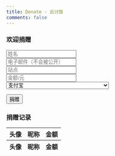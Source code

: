 ```yaml
---
title: Donate - 云讨饭
comments: false
---
```


<style type="text/css">@import 'https://cdn.datatables.net/1.10.16/css/jquery.dataTables.min.css';</style>
<script src="https://cdn.datatables.net/1.10.16/js/jquery.dataTables.min.js"></script>

<script type="text/javascript">
	donate_app_id = 10;
	jQuery(document).ready(function($) {
		$('#donation_table').DataTable({
			"ajax": {
				'url': 'https://accounts.extstars.com/api/v2/donation/pull',
				'type': 'POST',
				'data': function(d) {
					d.limit = 300;
					d.order_type = 3;
				},
				'beforeSend': function(request) {
					request.setRequestHeader("AppId", 31);
				},
				'dataFilter': function(data) {
					var msg = $.parseJSON(data);
					var new_data_array = {};
					new_data_array["data"] = [];
					for (var index in msg.data) {
						new_data_array["data"].push(["<img src='" + msg.data[index]['avatar_url'] + "'/>", msg.data[index]['user_name'], msg.data[index]['amount']]);
					}
					var new_data = JSON.stringify(new_data_array);
					return new_data;
				}
			}
		});
		var url_string = window.location.href;
		var url = new URL(url_string);
		var amount = url.searchParams.get("amount");
		if(amount != null) {
				alert("感谢您的捐赠！");
		}
	});
</script>

<script type="text/javascript" src="https://files.extstars.com/assets/js/qrcodejs/qrcode.js"></script>

<script type="text/javascript" src="https://files.extstars.com/assets/js/donate.js"></script>

<div>
	<h3 class="comment-reply-title">欢迎捐赠 </h3>
	<div class="row">
		<div class="col-sm-12">
			<div class="form-group"><input type="text" class="form-control" name="author" id="author" value="" placeholder="姓名" aria-required="true" required="" /></div>
		</div>
		<div class="col-sm-12">
			<div class="form-group"><input type="email" class="form-control" name="email" id="email" value="" placeholder="电子邮件（不会被公开）" aria-required="true" /></div>
		</div>
		<div class="col-sm-12">
			<div class="form-group"><input type="url" class="form-control" name="url" id="url" value="" placeholder="站点" /></div>
		</div>
		<div class="col-sm-12">
			<div class="form-group"><input type="text" class="form-control" name="amount" id="amount" value="" placeholder="金额/元" aria-required="true" required="" /></div>
		</div>
		<div class="col-sm-12">
			<div class="form-group">
				<select class="form-control" name="pay_method" id="pay_method">
						<option value="alipay">支付宝</option>
						<option value="wechat">微信扫码支付</option>
						<option value="wechat_h5">微信唤起支付(请在手机的默认浏览器使用)</option>
						<option value="qqpay">QQ扫码支付</option>
						<option value="paypal">Paypal</option>
					</select>
			</div>
		</div>
	</div>
	<p class="form-submit">
		<button name="btn-submit" id="btn-submit" class="submit">捐赠</button>
	</p>
	<div id="div_qrcode_show"></div>

</div>

<div>
	<h3 class="comment-reply-title">捐赠记录 </h3>
	<table id="donation_table" class="display" style="width:100%">
		<thead>
			<tr>
				<th>头像</th>
				<th>昵称</th>
				<th>金额</th>
			</tr>
		</thead>
		<tfoot>
			<tr>
				<th>头像</th>
				<th>昵称</th>
				<th>金额</th>
			</tr>
		</tfoot>
	</table>
</div>
